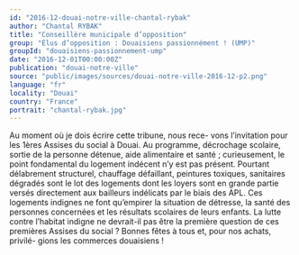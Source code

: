 ```yaml
---
id: "2016-12-douai-notre-ville-chantal-rybak"
author: "Chantal RYBAK"
title: "Conseillère municipale d’opposition"
group: "Élus d’opposition : Douaisiens passionnément ! (UMP)"
groupId: "douaisiens-passionnement-ump"
date: "2016-12-01T00:00:00Z"
publication: "douai-notre-ville"
source: "public/images/sources/douai-notre-ville-2016-12-p2.png"
language: "fr"
locality: "Douai"
country: "France"
portrait: "chantal-rybak.jpg"
---
```


Au moment où je dois écrire cette tribune, nous rece-
vons l’invitation pour les 1ères Assises du social à Douai. Au programme, décrochage scolaire, sortie de la personne détenue, aide alimentaire et santé ; curieusement, le point fondamental du logement indécent n’y est pas présent. Pourtant délabrement structurel, chauffage défaillant, peintures toxiques, sanitaires dégradés sont le lot des logements dont les loyers sont en grande partie versés directement aux bailleurs indélicats par le biais des APL. Ces logements indignes ne font qu’empirer la situation de détresse, la santé des personnes concernées et les résultats scolaires de leurs enfants. La lutte contre l’habitat indigne ne devrait-il pas être la première question de ces premières Assises du social ?
Bonnes fêtes à tous et, pour nos achats, privilé-
gions les commerces douaisiens !
